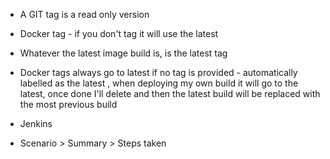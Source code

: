 * A GIT tag is a read only version
* Docker tag - if you don't tag it will use the latest
* Whatever the latest image build is, is the latest tag
* Docker tags always go to latest if no tag is provided - automatically labelled as the latest , when deploying my own build it will go to the latest, once done I'll delete and then the latest build will be replaced with the most previous build
* Jenkins 


* Scenario > Summary > Steps taken